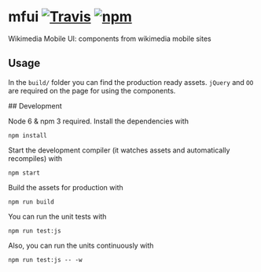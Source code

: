 # mfui [![Travis](https://img.shields.io/travis/joakin/mfui.svg?maxAge=2592000)]() [![npm](https://img.shields.io/npm/v/mfui.svg?maxAge=2592000)]()

Wikimedia Mobile UI: components from wikimedia mobile sites

## Usage

In the `build/` folder you can find the production ready assets. `jQuery` and
`OO` are required on the page for using the components.

## Development

Node 6 & npm 3 required. Install the dependencies with

    npm install

Start the development compiler (it watches assets and automatically recompiles)
with

    npm start

Build the assets for production with

    npm run build

You can run the unit tests with

    npm run test:js

Also, you can run the units continuously with

    npm run test:js -- -w
